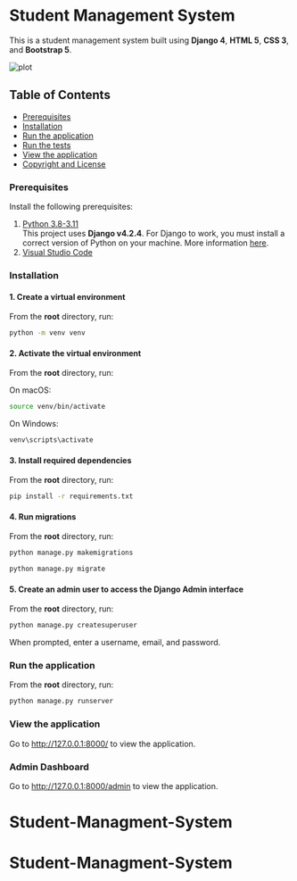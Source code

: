 # Student Management System

This is a student management system built using **Django 4**, **HTML 5**, **CSS 3**, and **Bootstrap 5**.

![plot](https://github.com/TommySkylark/Student-Management-System/main/static/images/student_managment_system.png?raw=true)



## Table of Contents 
- [Prerequisites](#prerequisites)
- [Installation](#installation)
- [Run the application](#run-the-application)
- [Run the tests](#run-the-tests)
- [View the application](#view-the-application)
- [Copyright and License](#copyright-and-license)


### Prerequisites

Install the following prerequisites:

1. [Python 3.8-3.11](https://www.python.org/downloads/)
<br> This project uses **Django v4.2.4**. For Django to work, you must install a correct version of Python on your machine. More information [here](https://django.readthedocs.io/en/stable/faq/install.html).
2. [Visual Studio Code](https://code.visualstudio.com/download)


### Installation

#### 1. Create a virtual environment

From the **root** directory, run:

```bash
python -m venv venv
```

#### 2. Activate the virtual environment

From the **root** directory, run:

On macOS:

```bash
source venv/bin/activate
```

On Windows:

```bash
venv\scripts\activate
```

#### 3. Install required dependencies

From the **root** directory, run:

```bash
pip install -r requirements.txt
```

#### 4. Run migrations

From the **root** directory, run:

```bash
python manage.py makemigrations
```
```bash
python manage.py migrate
```

#### 5. Create an admin user to access the Django Admin interface

From the **root** directory, run:

```bash
python manage.py createsuperuser
```

When prompted, enter a username, email, and password.


### Run the application

From the **root** directory, run:

```bash
python manage.py runserver
```

### View the application

Go to http://127.0.0.1:8000/ to view the application.

### Admin Dashboard

Go to http://127.0.0.1:8000/admin to view the application.

# Student-Managment-System
# Student-Managment-System
